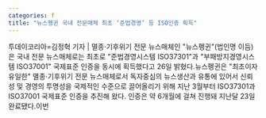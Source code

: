 ```yaml
---
categories: f
title: "뉴스펭귄 국내 전문매체 최초 ‘준법경영’ 등 ISO인증 획득"
---
```

투데이코리아=김정혁 기자 | 멸종·기후위기 전문 뉴스매체인 "뉴스펭귄"(법인명 이듬)은 국내 전문 뉴스매체로는 최초로 "준법경영시스템 ISO37301"과 "부패방지경영시스템 ISO37001" 국제표준 인증을 동시에 획득했다고 26일 밝혔다.뉴스펭귄은 "최초이자 유일한" 멸종·기후위기 전문 뉴스매체로서 독자중심의 뉴스생산과 유통에 있어서 신뢰성 및 경영의 투명성을 국제적인 수준으로 끌어올리기 위해 지난 3월부터 ISO37301과 ISO37001 국제표준 인증을 추진해 왔다. 인증은 약 6개월에 걸쳐 진행돼 지난달 23일 완료됐다.이번